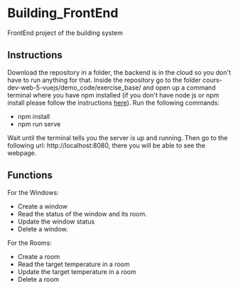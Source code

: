 # Building_FrontEnd
FrontEnd project of the building system

## Instructions
Download the repository in a folder, the backend is in the cloud so you don't have to run anything for that. Inside the repository go to the folder cours-dev-web-5-vuejs/demo_code/exercise_base/ and open up a command terminal where you have npm installed (if you don't have node js or npm install please follow the instructions [here](https://docs.npmjs.com/downloading-and-installing-node-js-and-npm )). Run the following commands:
* npm install
* npm run serve

Wait until the terminal tells you the server is up and running. Then go to the following url: http://localhost:8080, there you will be able to see the webpage. 

## Functions
For the Windows:
* Create a window
* Read the status of the window and its room.
* Update the window status
* Delete a window.

For the Rooms:
* Create a room
* Read the target temperature in a room
* Update the target temperature in a room
* Delete a room